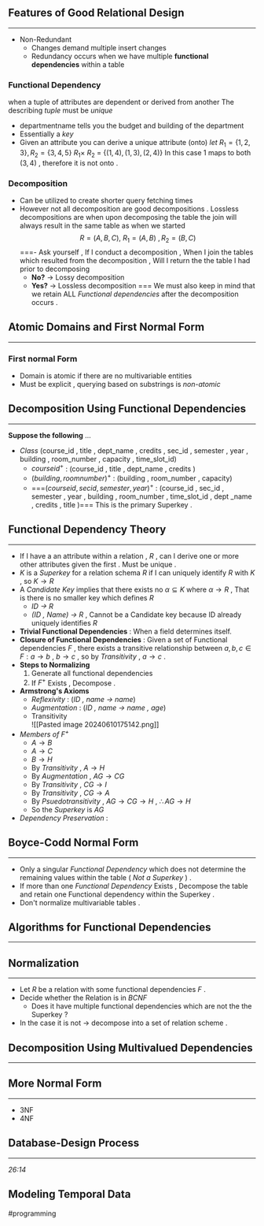 ## Features of Good Relational Design 
___
- Non-Redundant
	- Changes demand multiple insert changes 
	- Redundancy occurs when we have multiple **functional dependencies** within a table 
### **Functional Dependency**
when a tuple of attributes are dependent or derived from another
The describing *tuple* must be *unique* 
- departmentname tells you the budget and building of the department
- Essentially a *key*
- Given an attribute you can derive a unique attribute (onto)
			*let* $R_1 = \{1,2,3\} , R_2 = \{3,4,5\}$
			$R_1 \times \ R_2$ = $\{(1,4),(1,3),(2,4)\}$
			In this case $1$ maps to both $(3,4)$ , therefore it is not onto .
### **Decomposition** 
- Can be utilized to create shorter query fetching times 
- However not all decomposition are good decompositions . Lossless decompositions are when upon decomposing the table the join will always result in the same table as when we started 
$$R=(A,B,C) ,\ R_1 =(A,B)\ ,R_2=(B,C)$$
===- Ask yourself , If I conduct a decomposition , When I join the tables which resulted from the decomposition , Will I return the the table I had prior to decomposing 
	- **No?** $\rightarrow$ Lossy decomposition 
	- **Yes?** $\rightarrow$ Lossless decomposition  ===
We must also keep in mind that we retain ALL *Functional dependencies* after the decomposition occurs 	.
## Atomic Domains and First Normal Form 
___
### First normal Form
- Domain is atomic if there are no multivariable entities 
- Must be explicit , querying based on substrings is *non-atomic* 
## Decomposition Using Functional Dependencies 
___
**Suppose the following** $\dots$ 
- *Class* (course_id , title , dept_name , credits , sec_id , semester , year , building , room_number , capacity , time_slot_id) 	
	- $courseid^+$ : (course_id , title , dept_name , credits )
	- $(building,roomnumber)^+$ : (building , room_number , capacity)
	- ===$(courseid , secid , semester , year)^+$ : (course_id , sec_id , semester , year , building , room_number , time_slot_id   , dept _name , credits , title )=== This is the primary Superkey . 
## Functional Dependency Theory 
___
- If I have a an attribute within a relation , $R$ , can I derive one or more other attributes given the first . Must be unique .
- $K$ is a *Superkey* for a relation schema $R$ if I can uniquely identify $R$ with $K$ , so $K \rightarrow R$
- A *Candidate Key* implies that there exists no $\alpha \subseteq K$  where $\alpha \rightarrow R$ , That is there is no smaller key which defines $R$ 
	- *ID $\rightarrow$ $R$*
	- *(ID , Name)  $\rightarrow$ R* , Cannot be a Candidate key because ID already uniquely identifies $R$
- **Trivial Functional Dependencies** : When a field determines itself.
- **Closure of Functional Dependencies** : Given a set of Functional dependencies *F* , there exists a transitive relationship between $a , b , c \in F : a \rightarrow b \  ,\  b \rightarrow c$  , so by *Transitivity* , $a \rightarrow c$ . 
- **Steps to Normalizing** 
	1) Generate all functional dependencies
	2) If $F^{+}$ Exists , Decompose . 
- **Armstrong's Axioms** 
	- *Reflexivity*  : (*ID , name $\rightarrow$ name*)
	- *Augmentation*    : (*ID , name $\rightarrow$ name , age*)
	- Transitivity   
![[Pasted image 20240610175142.png]]
- *Members of $F^+$*
	-  $A \rightarrow B$
	-  $A \rightarrow C$	  
	-  $B \rightarrow H$ 
	- By *Transitivity* ,  $A \rightarrow H$	  
	- By *Augmentation* , $AG \rightarrow CG$	  	
	- By *Transitivity* ,  $CG \rightarrow I$	  	
	- By *Transitivity* ,  $CG \rightarrow A$	  	
	- By *Psuedotransitivity* ,  $AG \rightarrow CG \rightarrow H \ , \ \therefore AG \rightarrow H$	  	
	- So the *Superkey* is $AG$	  	
- *Dependency Preservation* : 
## Boyce-Codd Normal Form
---
- Only a singular *Functional Dependency* which does not determine the remaining values within the table ( *Not a Superkey* ) .
- If more than one *Functional Dependency* Exists , Decompose the table and retain one Functional dependency within the Superkey  . 
- Don't normalize multivariable tables .
## Algorithms for Functional Dependencies 
___
## Normalization 
----
- Let $R$ be a relation with some functional dependencies $F$ . 
- Decide whether the Relation is in *BCNF* 
	- Does it have multiple functional dependencies which are not the the Superkey ?
- In the case it is not $\rightarrow$ decompose into a set of relation scheme . 
## Decomposition Using Multivalued Dependencies 
___
## More Normal Form 
___
- 3NF
- 4NF
## Database-Design Process 
___
*26:14*
## Modeling Temporal Data


#programming 